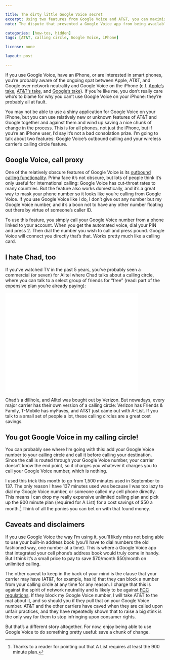 ```yaml
---

title: The dirty little Google Voice secret
excerpt: Using two features from Google Voice and AT&T, you can maximize your Google Voice usage on an iPhone (or any other iPhone) in spite of the public bickering between Apple and Google.
note: The dispute that prevented a Google Voice app from being available on iOS was eventually resolved. Additionally, iOS 4 added support for sending and receiving VoIP calls, obviating the need for this workaround.

categories: [how-tos, hidden]
tags: [AT&T, calling circle, Google Voice, iPhone]

license: none

layout: post

---
```


If you use Google Voice, have an iPhone, or are interested in smart phones, you’re probably aware of the ongoing spat between Apple, AT&T, and Google over network neutrality and Google Voice on the iPhone (c.f. [Apple’s take][1], [AT&T’s take][2], and [Google’s take][3]). If you’re like me, you don’t really care who’s to blame for why you can’t use Google Voice on your iPhone: they’re probably all at fault.

You may not be able to use a shiny application for Google Voice on your iPhone, but you can use relatively new or unknown features of AT&T and Google together and against them and wind up saving a nice chunk of change in the process. This is for all phones, not just the iPhone, but if you’re an iPhone user, I’d say it’s not a bad consolation prize. I’m going to talk about two features: Google Voice’s outbound calling and your wireless carrier’s calling circle feature.

## Google Voice, call proxy

One of the relatively obscure features of Google Voice is its [outbound calling functionality][4]. Prima face it’s not obscure, but lots of people think it’s only useful for international calling: Google Voice has cut-throat rates to many countries. But the feature also works domestically, and it’s a great way to mask your phone number so it looks like you’re calling from Google Voice. If you use Google Voice like I do, I don’t give out any number but my Google Voice number, and it’s a boon not to have any other number floating out there by virtue of someone’s caller ID.

To use this feature, you simply call your Google Voice number from a phone linked to your account. When you get the automated voice, dial your PIN and press 2. Then dial the number you wish to call and press pound. Google Voice will connect you directly that’s that. Works pretty much like a calling card.

## I hate Chad, too

If you’ve watched TV in the past 5 years, you’ve probably seen a commercial (or seven) for Alltel where Chad talks about a calling circle, where you can talk to a select group of friends for “free” (read: part of the expensive plan you’re already paying):

<iframe width="420" height="315" src="//www.youtube-nocookie.com/embed/o1jfofjPtEY?rel=0" frameborder="0" allowfullscreen></iframe>

Chad’s a dillhole, and Alltel was bought out by Verizon. But nowadays, every major carrier has their own version of a calling circle: Verizon has Friends & Family, T-Mobile has myFaves, and AT&T just came out with A-List. If you talk to a small set of people a lot, these calling circles are a great cost savings.

## You got Google Voice in my calling circle!

You can probably see where I’m going with this: add your Google Voice number to your calling circle and call it before calling your destination. Since the call is routed through your Google Voice number, your carrier doesn’t know the end point, so it charges you whatever it charges you to call your Google Voice number, which is nothing.

I used this trick this month to go from 1,500 minutes used in September to 137. The only reason I have 137 minutes used was because I was too lazy to dial my Google Voice number, or someone called my cell phone directly. This means I can drop my really expensive unlimited calling plan and pick up the 900 minute plan (required for A List) for a cost savings of $50 a month.[^1] Think of all the ponies you can bet on with that found money.

## Caveats and disclaimers

If you use Google Voice the way I’m using it, you’ll likely miss not being able to use your built-in address book (you’ll have to dial numbers the old fashioned way, one number at a time). This is where a Google Voice app that integrated your cell phone’s address book would truly come in handy. But I think it’s a small price to pay to save $70/month $50/month on unlimited calling.

The other caveat to keep in the back of your mind is the clause that your carrier may have (AT&T, for example, has it) that they can block a number from your calling circle at any time for any reason. I charge that this is against the spirit of network neutrality and is likely to be against [FCC regulations][5]. If they block my Google Voice number, I will take AT&T to the mat about it, and so should you if they pull that on your Google Voice number. AT&T and the other carriers have caved when they are called upon unfair practices, and they have repeatedly shown that to raise a big stink is the only way for them to stop infringing upon consumer rights.

But that’s a different story altogether. For now, enjoy being able to use Google Voice to do something pretty useful: save a chunk of change.

[^1]: Thanks to a reader for pointing out that A List requires at least the 900 minute plan.

[1]: http://www.techcrunch.com/2009/08/21/apples-response-to-the-fcc-we-didnt-reject-the-google-voice-app-were-still-looking-at-it/ "Apple’s Response To The FCC: We Didn’t Reject The Google Voice App, We’re Still Looking At It"
[2]: http://techcrunch.com/2009/08/21/att-to-fcc-we-did-not-block-the-google-voice-app-on-the-iphone/ "AT&T To FCC: We Did Not Block The Google Voice App On The iPhone"
[3]: http://techcrunch.com/2009/09/18/google-reveals-full-fcc-response-directly-contradicts-apple-on-google-voice-rejection/ "Google Reveals Full FCC Response, Directly Contradicts Apple On Google Voice Rejection"
[4]: http://www.youtube.com/watch?v=sHIWUw6cf1U "Google Voice - Place calls"
[5]: http://webtrends.about.com/b/2009/09/21/fcc-aiming-for-net-neutrality.htm "FCC Aiming For Net Neutrality"
